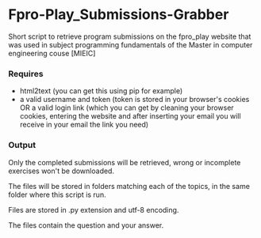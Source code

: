 # Fpro-Play_Submissions-Grabber
Short script to retrieve program submissions on the fpro_play website that was used in subject programming fundamentals of the Master in computer engineering couse [MIEIC]

### Requires
- html2text (you can get this using pip for example)
- a valid username and token (token is stored in your browser's cookies OR a valid login link (which you can get by cleaning your browser cookies, entering the website and after inserting your email you will receive in your email the link you need)

### Output

Only the completed submissions will be retrieved, wrong or incomplete exercises won't be downloaded.

The files will be stored in folders matching each of the topics, in the same folder where this script is run.

Files are stored in .py extension and utf-8 encoding.

The files contain the question and your answer.


